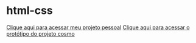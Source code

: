 # html-css
 
[Clique aqui para acessar meu projeto pessoal](https://luisfschalcher.github.io/html-css/projetin/)
[Clique aqui para acessar o protótipo do projeto cosmo](https://luisfschalcher.github.io/html-css/projeto_cosmo)